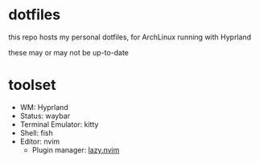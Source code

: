 # dotfiles

this repo hosts my personal dotfiles, for ArchLinux running with Hyprland

these may or may not be up-to-date

# toolset

- WM: Hyprland
- Status: waybar
- Terminal Emulator: kitty
- Shell: fish
- Editor: nvim
    - Plugin manager: [lazy.nvim](https://github.com/folke/lazy.nvim)
